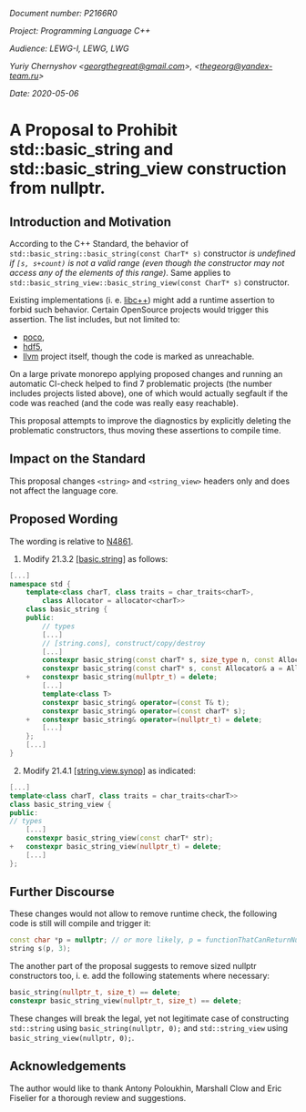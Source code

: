 _Document number: P2166R0_

_Project: Programming Language C++_

_Audience: LEWG-I, LEWG, LWG_

_Yuriy Chernyshov \<georgthegreat@gmail.com\>, \<thegeorg@yandex-team.ru\>_

_Date: 2020-05-06_

# A Proposal to Prohibit std::basic_string and std::basic_string_view construction from nullptr.

## Introduction and Motivation

According to the C++ Standard, the behavior of `std::basic_string::basic_string(const CharT* s)` constructor _is undefined if `[s, s+count)` is not a valid range (even though the constructor may not access any of the elements of this range)_. Same applies to `std::basic_string_view::basic_string_view(const CharT* s)` constructor.

Existing implementations (i. e. [libc++](https://github.com/llvm/llvm-project/blob/1b678ee8a6cc7510801b7c5be2bcde08ff8bbd6e/libcxx/include/string#L822)) might add a runtime assertion to forbid such behavior. Certain OpenSource projects would trigger this assertion. The list includes, but not limited to:

* [poco](https://github.com/pocoproject/poco/blob/3fc3e5f5b8462f7666952b43381383a79b8b5d92/Data/ODBC/include/Poco/Data/ODBC/Extractor.h#L465),
* [hdf5](https://bitbucket.hdfgroup.org/projects/HDFFV/repos/hdf5/browse/c%2B%2B/src/H5PropList.cpp#558),
* [llvm](https://github.com/llvm/llvm-project/blob/ca09dab303f4fd72343be10dbd362b60a5f91c45/llvm/lib/Target/NVPTX/NVPTXAsmPrinter.cpp#L1319) project itself, though the code is marked as unreachable.

On a large private monorepo applying proposed changes and running an automatic CI-check helped to find 7 problematic projects (the number includes projects listed above), one of which would actually segfault if the code was reached (and the code was really easy reachable).

This proposal attempts to improve the diagnostics by explicitly deleting the problematic constructors, thus moving these assertions to compile time.

## Impact on the Standard

This proposal changes `<string>` and `<string_view>` headers only and does not affect the language core.

## Proposed Wording

The wording is relative to [N4861](https://wg21.link/n4861).

1. Modify 21.3.2 [[basic.string]](https://wg21.link/basic.string) as follows:

```cpp
[...]
namespace std {
    template<class charT, class traits = char_traits<charT>,
        class Allocator = allocator<charT>>
    class basic_string {
    public:
        // types
        [...]
        // [string.cons], construct/copy/destroy
        [...]
        constexpr basic_string(const charT* s, size_type n, const Allocator& a = Allocator());
        constexpr basic_string(const charT* s, const Allocator& a = Allocator());
    +   constexpr basic_string(nullptr_t) = delete;
        [...]
        template<class T>
        constexpr basic_string& operator=(const T& t);
        constexpr basic_string& operator=(const charT* s);
    +   constexpr basic_string& operator=(nullptr_t) = delete;
        [...]
    };
    [...]
}
```

2. Modify 21.4.1 [[string.view.synop]](https://wg21.link/string.view.synop) as indicated:

```cpp
[...]
template<class charT, class traits = char_traits<charT>>
class basic_string_view {
public:
// types
    [...]
    constexpr basic_string_view(const charT* str);
+   constexpr basic_string_view(nullptr_t) = delete;
    [...]
};
```

## Further Discourse

These changes would not allow to remove runtime check, the following code is still will compile and trigger it:

```cpp
const char *p = nullptr; // or more likely, p = functionThatCanReturnNull()
string s(p, 3);
```

The another part of the proposal suggests to remove sized nullptr constructors too, i. e. add the following statements where necessary:

```cpp
basic_string(nullptr_t, size_t) == delete;
constexpr basic_string_view(nullptr_t, size_t) == delete;
```

These changes will break the legal, yet not legitimate case of constructing `std::string` using `basic_string(nullptr, 0);` and `std::string_view` using `basic_string_view(nullptr, 0);`.

## Acknowledgements

The author would like to thank Antony Poloukhin, Marshall Clow and Eric Fiselier for a thorough review and suggestions.
